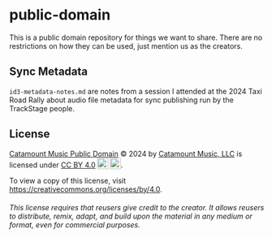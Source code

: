 # public-domain

This is a public domain repository for things we want to share. There are no restrictions on how they can be used, just mention us as the creators.

## Sync Metadata

`id3-metadata-notes.md` are notes from a session I attended at the 2024 Taxi Road Rally about audio file metadata for sync publishing run by the TrackStage people.

## License

<p xmlns:cc="http://creativecommons.org/ns#" xmlns:dct="http://purl.org/dc/terms/"><a property="dct:title" rel="cc:attributionURL" href="https://github.com/catamount-music/public-domain">Catamount Music Public Domain</a> © 2024 by <a rel="cc:attributionURL dct:creator" property="cc:attributionName" href="https://github.com/catamount-music">Catamount Music, LLC</a> is licensed under <a href="https://creativecommons.org/licenses/by/4.0/?ref=chooser-v1" target="_blank" rel="license noopener noreferrer" style="display:inline-block;">CC BY 4.0<img style="height:22px!important;margin-left:3px;vertical-align:text-bottom;" src="https://mirrors.creativecommons.org/presskit/icons/cc.svg?ref=chooser-v1" alt=""><img style="height:22px!important;margin-left:3px;vertical-align:text-bottom;" src="https://mirrors.creativecommons.org/presskit/icons/by.svg?ref=chooser-v1" alt=""></a>.</p>

To view a copy of this license, visit https://creativecommons.org/licenses/by/4.0.

###### This license requires that reusers give credit to the creator. It allows reusers to distribute, remix, adapt, and build upon the material in any medium or format, even for commercial purposes.
